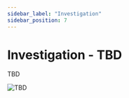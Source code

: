 ```yaml
---
sidebar_label: "Investigation"
sidebar_position: 7
---
```


# Investigation - TBD

TBD

<img src='../../../../img/start/BI-start.jpg' alt='TBD'/>
